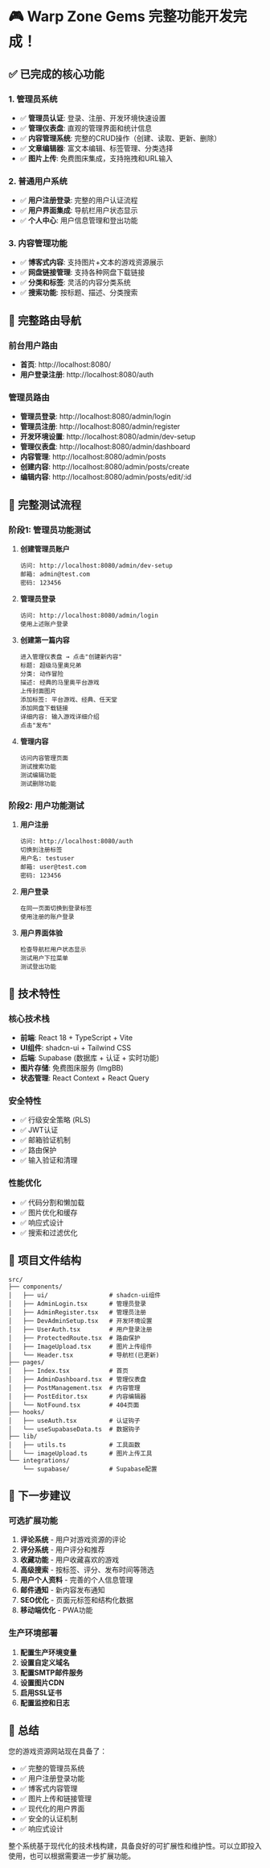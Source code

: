 # 🎮 Warp Zone Gems 完整功能开发完成！

## ✅ 已完成的核心功能

### 1. 管理员系统
- ✅ **管理员认证**: 登录、注册、开发环境快速设置
- ✅ **管理仪表盘**: 直观的管理界面和统计信息
- ✅ **内容管理系统**: 完整的CRUD操作（创建、读取、更新、删除）
- ✅ **文章编辑器**: 富文本编辑、标签管理、分类选择
- ✅ **图片上传**: 免费图床集成，支持拖拽和URL输入

### 2. 普通用户系统
- ✅ **用户注册登录**: 完整的用户认证流程
- ✅ **用户界面集成**: 导航栏用户状态显示
- ✅ **个人中心**: 用户信息管理和登出功能

### 3. 内容管理功能
- ✅ **博客式内容**: 支持图片+文本的游戏资源展示
- ✅ **网盘链接管理**: 支持各种网盘下载链接
- ✅ **分类和标签**: 灵活的内容分类系统
- ✅ **搜索功能**: 按标题、描述、分类搜索

## 🚀 完整路由导航

### 前台用户路由
- **首页**: http://localhost:8080/
- **用户登录注册**: http://localhost:8080/auth

### 管理员路由
- **管理员登录**: http://localhost:8080/admin/login
- **管理员注册**: http://localhost:8080/admin/register
- **开发环境设置**: http://localhost:8080/admin/dev-setup
- **管理仪表盘**: http://localhost:8080/admin/dashboard
- **内容管理**: http://localhost:8080/admin/posts
- **创建内容**: http://localhost:8080/admin/posts/create
- **编辑内容**: http://localhost:8080/admin/posts/edit/:id

## 🧪 完整测试流程

### 阶段1: 管理员功能测试

1. **创建管理员账户**
   ```
   访问: http://localhost:8080/admin/dev-setup
   邮箱: admin@test.com
   密码: 123456
   ```

2. **管理员登录**
   ```
   访问: http://localhost:8080/admin/login
   使用上述账户登录
   ```

3. **创建第一篇内容**
   ```
   进入管理仪表盘 → 点击"创建新内容"
   标题: 超级马里奥兄弟
   分类: 动作冒险
   描述: 经典的马里奥平台游戏
   上传封面图片
   添加标签: 平台游戏、经典、任天堂
   添加网盘下载链接
   详细内容: 输入游戏详细介绍
   点击"发布"
   ```

4. **管理内容**
   ```
   访问内容管理页面
   测试搜索功能
   测试编辑功能
   测试删除功能
   ```

### 阶段2: 用户功能测试

1. **用户注册**
   ```
   访问: http://localhost:8080/auth
   切换到注册标签
   用户名: testuser
   邮箱: user@test.com
   密码: 123456
   ```

2. **用户登录**
   ```
   在同一页面切换到登录标签
   使用注册的账户登录
   ```

3. **用户界面体验**
   ```
   检查导航栏用户状态显示
   测试用户下拉菜单
   测试登出功能
   ```

## 🔧 技术特性

### 核心技术栈
- **前端**: React 18 + TypeScript + Vite
- **UI组件**: shadcn-ui + Tailwind CSS
- **后端**: Supabase (数据库 + 认证 + 实时功能)
- **图片存储**: 免费图床服务 (ImgBB)
- **状态管理**: React Context + React Query

### 安全特性
- ✅ 行级安全策略 (RLS)
- ✅ JWT认证
- ✅ 邮箱验证机制
- ✅ 路由保护
- ✅ 输入验证和清理

### 性能优化
- ✅ 代码分割和懒加载
- ✅ 图片优化和缓存
- ✅ 响应式设计
- ✅ 搜索和过滤优化

## 📁 项目文件结构

```
src/
├── components/
│   ├── ui/                 # shadcn-ui组件
│   ├── AdminLogin.tsx      # 管理员登录
│   ├── AdminRegister.tsx   # 管理员注册
│   ├── DevAdminSetup.tsx   # 开发环境设置
│   ├── UserAuth.tsx        # 用户登录注册
│   ├── ProtectedRoute.tsx  # 路由保护
│   ├── ImageUpload.tsx     # 图片上传组件
│   └── Header.tsx          # 导航栏(已更新)
├── pages/
│   ├── Index.tsx           # 首页
│   ├── AdminDashboard.tsx  # 管理仪表盘
│   ├── PostManagement.tsx  # 内容管理
│   ├── PostEditor.tsx      # 内容编辑器
│   └── NotFound.tsx        # 404页面
├── hooks/
│   ├── useAuth.tsx         # 认证钩子
│   └── useSupabaseData.ts  # 数据钩子
├── lib/
│   ├── utils.ts            # 工具函数
│   └── imageUpload.ts      # 图片上传工具
└── integrations/
    └── supabase/           # Supabase配置
```

## 🎯 下一步建议

### 可选扩展功能
1. **评论系统** - 用户对游戏资源的评论
2. **评分系统** - 用户评分和推荐
3. **收藏功能** - 用户收藏喜欢的游戏
4. **高级搜索** - 按标签、评分、发布时间等筛选
5. **用户个人资料** - 完善的个人信息管理
6. **邮件通知** - 新内容发布通知
7. **SEO优化** - 页面元标签和结构化数据
8. **移动端优化** - PWA功能

### 生产环境部署
1. **配置生产环境变量**
2. **设置自定义域名**
3. **配置SMTP邮件服务**
4. **设置图片CDN**
5. **启用SSL证书**
6. **配置监控和日志**

## 🎉 总结

您的游戏资源网站现在具备了：
- ✅ 完整的管理员系统
- ✅ 用户注册登录功能
- ✅ 博客式内容管理
- ✅ 图片上传和链接管理
- ✅ 现代化的用户界面
- ✅ 安全的认证机制
- ✅ 响应式设计

整个系统基于现代化的技术栈构建，具备良好的可扩展性和维护性。可以立即投入使用，也可以根据需要进一步扩展功能。